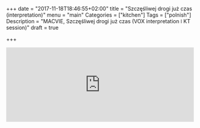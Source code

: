 +++
date = "2017-11-18T18:46:55+02:00"
title = "Szczęśliwej drogi już czas (interpretation)"
menu = "main"
Categories = ["kitchen"]
Tags = ["polnish"]
Description = "MACVIE, Szczęśliwej drogi już czas (VOX interpretation ǀ KT session)"
draft = true

+++



<iframe width="100%" height="200" scrolling="no" frameborder="no" src="https://w.soundcloud.com/player/?url=https%3A//api.soundcloud.com/tracks/364383179&amp;color=%23ff5500&amp;auto_play=false&amp;hide_related=false&amp;show_comments=true&amp;show_user=true&amp;show_reposts=false&amp;show_teaser=true&amp;visual=true"></iframe>
